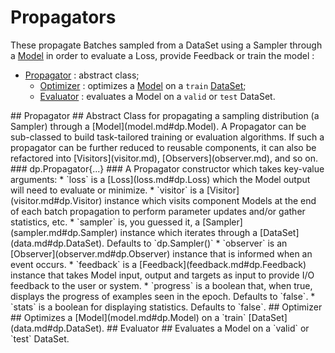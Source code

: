 # Propagators #
These propagate Batches sampled from a DataSet using a Sampler through a 
[Model](model.md#dp.Model) in order to evaluate a Loss, provide Feedback or
train the model :
 * [Propagator](#dp.Propagator) : abstract class;
   * [Optimizer](#dp.Optimizer) : optimizes a [Model](model.md#dp.Model) on a `train` [DataSet](data.md#dp.DataSet);
   * [Evaluator](#dp.Evaluator) : evaluates a Model on a `valid` or `test` DataSet.

<a name="dp.Propagator"/>
## Propagator ##
Abstract Class for propagating a sampling distribution (a Sampler) through a 
[Model](model.md#dp.Model). A Propagator can be sub-classed to build task-tailored 
training or evaluation algorithms. If such a propagator can be further reduced 
to reusable components, it can also be refactored into [Visitors](visitor.md), 
[Observers](observer.md), and so on. 

<a name="dp.Propagator.__init"/>
### dp.Propagator{...} ###
A Propagator constructor which takes key-value arguments:
 * `loss` is a [Loss](loss.md#dp.Loss) which the Model output will need to evaluate or minimize.
 * `visitor` is a [Visitor](visitor.md#dp.Visitor) instance which visits component Models at the end of each batch propagation to perform parameter updates and/or gather statistics, etc.
 * `sampler` is, you guessed it, a [Sampler](sampler.md#dp.Sampler) instance which iterates through a [DataSet](data.md#dp.DataSet). Defaults to `dp.Sampler()`
 * `observer` is an [Observer](observer.md#dp.Observer) instance that is informed when an event occurs.
 * `feedback` is a [Feedback](feedback.md#dp.Feedback) instance that takes Model input, output and targets as input to provide I/O feedback to the user or system.
 * `progress` is a boolean that, when true, displays the progress of examples seen in the epoch. Defaults to `false`.
 * `stats` is a boolean for displaying statistics. Defaults to `false`.

<a name="dp.Optimizer"/>
## Optimizer ##
Optimizes a [Model](model.md#dp.Model) on a `train` [DataSet](data.md#dp.DataSet).


<a name="dp.Evaluator"/>
## Evaluator ##
Evaluates a Model on a `valid` or `test` DataSet.
